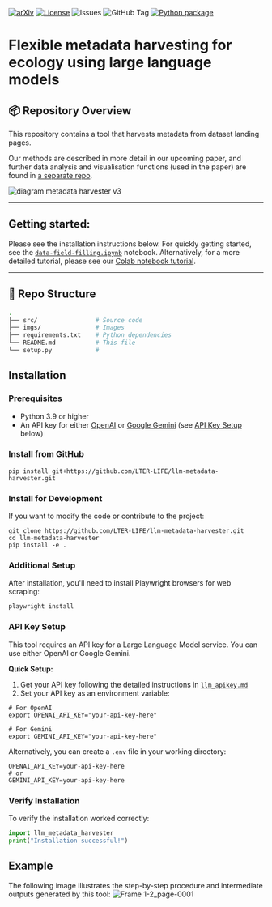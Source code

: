 [![arXiv](https://img.shields.io/badge/arXiv-2508.20115-b31b1b.svg)](https://arxiv.org/abs/2508.20115)
[![License](https://img.shields.io/github/license/LTER-LIFE/llm-metadata-harvester.svg)](LICENSE)
![Issues](https://img.shields.io/github/issues/LTER-LIFE/llm-metadata-harvester)
![GitHub Tag](https://img.shields.io/github/v/tag/LTER-LIFE/llm-metadata-harvester)
[![Python package](https://github.com/LTER-LIFE/llm-metadata-harvester/actions/workflows/python-package.yml/badge.svg)](https://github.com/LTER-LIFE/llm-metadata-harvester/actions/workflows/python-package.yml)


# Flexible metadata harvesting for ecology using large language models

## 📦 Repository Overview

This repository contains a tool that harvests metadata from dataset landing pages.

Our methods are described in more detail in our upcoming paper, and further data analysis and visualisation functions (used in the paper) are found in [a separate repo](https://github.com/LTER-LIFE/meta-knowledge-harvesting).


![diagram metadata harvester v3](https://github.com/user-attachments/assets/39af634b-c8be-4174-b0e9-43227148ee4e)

---

## Getting started:

Please see the installation instructions below. For quickly getting started, see the [`data-field-filling.ipynb`](data-field-filling.ipynb) notebook. Alternatively, for a more detailed tutorial, please see our [Colab notebook tutorial](https://colab.research.google.com/drive/1N_lyPtHZucy6xu9msFfKk3dPtz3Z_Ife).

---

## 🧱 Repo Structure

```bash
.
├── src/                # Source code
├── imgs/               # Images
├── requirements.txt    # Python dependencies
└── README.md           # This file
└── setup.py            # 
```

## Installation

### Prerequisites

- Python 3.9 or higher
- An API key for either [OpenAI](https://platform.openai.com/) or [Google Gemini](https://aistudio.google.com/) (see [API Key Setup](#api-key-setup) below)

### Install from GitHub

```shell
pip install git+https://github.com/LTER-LIFE/llm-metadata-harvester.git
```

### Install for Development

If you want to modify the code or contribute to the project:

```shell
git clone https://github.com/LTER-LIFE/llm-metadata-harvester.git
cd llm-metadata-harvester
pip install -e .
```

### Additional Setup

After installation, you'll need to install Playwright browsers for web scraping:

```shell
playwright install
```

### API Key Setup

This tool requires an API key for a Large Language Model service. You can use either OpenAI or Google Gemini.

**Quick Setup:**
1. Get your API key following the detailed instructions in [`llm_apikey.md`](llm_apikey.md)
2. Set your API key as an environment variable:

```shell
# For OpenAI
export OPENAI_API_KEY="your-api-key-here"

# For Gemini
export GEMINI_API_KEY="your-api-key-here"
```

Alternatively, you can create a `.env` file in your working directory:

```
OPENAI_API_KEY=your-api-key-here
# or
GEMINI_API_KEY=your-api-key-here
```

### Verify Installation

To verify the installation worked correctly:

```python
import llm_metadata_harvester
print("Installation successful!")
```

## Example

The following image illustrates the step-by-step procedure and intermediate outputs generated by this tool:
![Frame 1-2_page-0001](https://github.com/user-attachments/assets/0016ac4c-700b-4a20-88a3-a4d2da77a48f)

